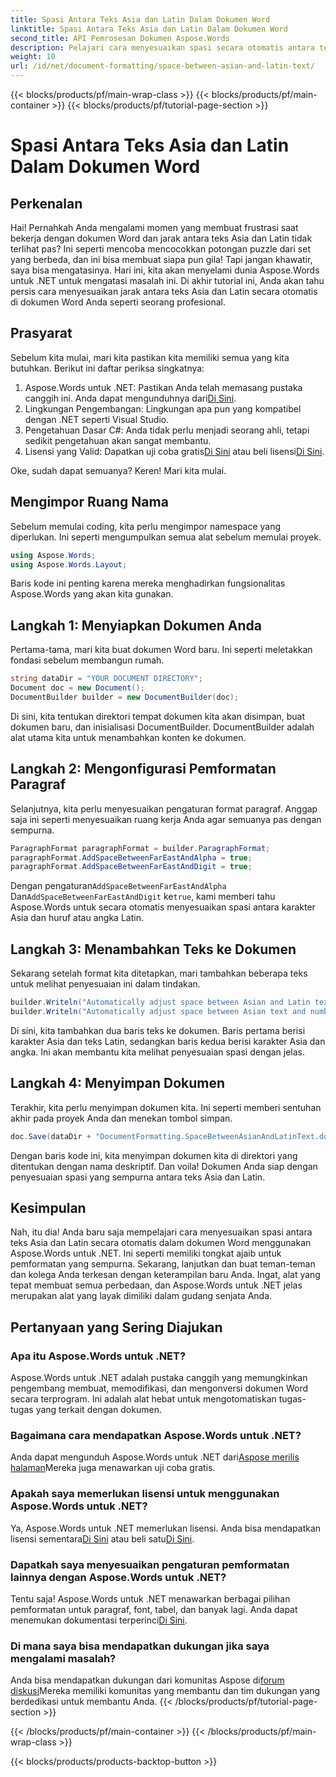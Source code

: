 ```yaml
---
title: Spasi Antara Teks Asia dan Latin Dalam Dokumen Word
linktitle: Spasi Antara Teks Asia dan Latin Dalam Dokumen Word
second_title: API Pemrosesan Dokumen Aspose.Words
description: Pelajari cara menyesuaikan spasi secara otomatis antara teks Asia dan Latin dalam dokumen Word menggunakan Aspose.Words untuk .NET dengan panduan langkah demi langkah terperinci kami.
weight: 10
url: /id/net/document-formatting/space-between-asian-and-latin-text/
---
```


{{< blocks/products/pf/main-wrap-class >}}
{{< blocks/products/pf/main-container >}}
{{< blocks/products/pf/tutorial-page-section >}}

# Spasi Antara Teks Asia dan Latin Dalam Dokumen Word

## Perkenalan

Hai! Pernahkah Anda mengalami momen yang membuat frustrasi saat bekerja dengan dokumen Word dan jarak antara teks Asia dan Latin tidak terlihat pas? Ini seperti mencoba mencocokkan potongan puzzle dari set yang berbeda, dan ini bisa membuat siapa pun gila! Tapi jangan khawatir, saya bisa mengatasinya. Hari ini, kita akan menyelami dunia Aspose.Words untuk .NET untuk mengatasi masalah ini. Di akhir tutorial ini, Anda akan tahu persis cara menyesuaikan jarak antara teks Asia dan Latin secara otomatis di dokumen Word Anda seperti seorang profesional.

## Prasyarat

Sebelum kita mulai, mari kita pastikan kita memiliki semua yang kita butuhkan. Berikut ini daftar periksa singkatnya:

1.  Aspose.Words untuk .NET: Pastikan Anda telah memasang pustaka canggih ini. Anda dapat mengunduhnya dari[Di Sini](https://releases.aspose.com/words/net/).
2. Lingkungan Pengembangan: Lingkungan apa pun yang kompatibel dengan .NET seperti Visual Studio.
3. Pengetahuan Dasar C#: Anda tidak perlu menjadi seorang ahli, tetapi sedikit pengetahuan akan sangat membantu.
4.  Lisensi yang Valid: Dapatkan uji coba gratis[Di Sini](https://releases.aspose.com/) atau beli lisensi[Di Sini](https://purchase.aspose.com/buy).

Oke, sudah dapat semuanya? Keren! Mari kita mulai.

## Mengimpor Ruang Nama

Sebelum memulai coding, kita perlu mengimpor namespace yang diperlukan. Ini seperti mengumpulkan semua alat sebelum memulai proyek.

```csharp
using Aspose.Words;
using Aspose.Words.Layout;
```

Baris kode ini penting karena mereka menghadirkan fungsionalitas Aspose.Words yang akan kita gunakan.

## Langkah 1: Menyiapkan Dokumen Anda

Pertama-tama, mari kita buat dokumen Word baru. Ini seperti meletakkan fondasi sebelum membangun rumah.

```csharp
string dataDir = "YOUR DOCUMENT DIRECTORY";
Document doc = new Document();
DocumentBuilder builder = new DocumentBuilder(doc);
```

Di sini, kita tentukan direktori tempat dokumen kita akan disimpan, buat dokumen baru, dan inisialisasi DocumentBuilder. DocumentBuilder adalah alat utama kita untuk menambahkan konten ke dokumen.

## Langkah 2: Mengonfigurasi Pemformatan Paragraf

Selanjutnya, kita perlu menyesuaikan pengaturan format paragraf. Anggap saja ini seperti menyesuaikan ruang kerja Anda agar semuanya pas dengan sempurna.

```csharp
ParagraphFormat paragraphFormat = builder.ParagraphFormat;
paragraphFormat.AddSpaceBetweenFarEastAndAlpha = true;
paragraphFormat.AddSpaceBetweenFarEastAndDigit = true;
```

 Dengan pengaturan`AddSpaceBetweenFarEastAndAlpha` Dan`AddSpaceBetweenFarEastAndDigit` ke`true`, kami memberi tahu Aspose.Words untuk secara otomatis menyesuaikan spasi antara karakter Asia dan huruf atau angka Latin.

## Langkah 3: Menambahkan Teks ke Dokumen

Sekarang setelah format kita ditetapkan, mari tambahkan beberapa teks untuk melihat penyesuaian ini dalam tindakan.

```csharp
builder.Writeln("Automatically adjust space between Asian and Latin text");
builder.Writeln("Automatically adjust space between Asian text and numbers");
```

Di sini, kita tambahkan dua baris teks ke dokumen. Baris pertama berisi karakter Asia dan teks Latin, sedangkan baris kedua berisi karakter Asia dan angka. Ini akan membantu kita melihat penyesuaian spasi dengan jelas.

## Langkah 4: Menyimpan Dokumen

Terakhir, kita perlu menyimpan dokumen kita. Ini seperti memberi sentuhan akhir pada proyek Anda dan menekan tombol simpan.

```csharp
doc.Save(dataDir + "DocumentFormatting.SpaceBetweenAsianAndLatinText.docx");
```

Dengan baris kode ini, kita menyimpan dokumen kita di direktori yang ditentukan dengan nama deskriptif. Dan voila! Dokumen Anda siap dengan penyesuaian spasi yang sempurna antara teks Asia dan Latin.

## Kesimpulan

Nah, itu dia! Anda baru saja mempelajari cara menyesuaikan spasi antara teks Asia dan Latin secara otomatis dalam dokumen Word menggunakan Aspose.Words untuk .NET. Ini seperti memiliki tongkat ajaib untuk pemformatan yang sempurna. Sekarang, lanjutkan dan buat teman-teman dan kolega Anda terkesan dengan keterampilan baru Anda. Ingat, alat yang tepat membuat semua perbedaan, dan Aspose.Words untuk .NET jelas merupakan alat yang layak dimiliki dalam gudang senjata Anda.

## Pertanyaan yang Sering Diajukan

### Apa itu Aspose.Words untuk .NET?

Aspose.Words untuk .NET adalah pustaka canggih yang memungkinkan pengembang membuat, memodifikasi, dan mengonversi dokumen Word secara terprogram. Ini adalah alat hebat untuk mengotomatiskan tugas-tugas yang terkait dengan dokumen.

### Bagaimana cara mendapatkan Aspose.Words untuk .NET?

 Anda dapat mengunduh Aspose.Words untuk .NET dari[Aspose merilis halaman](https://releases.aspose.com/words/net/)Mereka juga menawarkan uji coba gratis.

### Apakah saya memerlukan lisensi untuk menggunakan Aspose.Words untuk .NET?

 Ya, Aspose.Words untuk .NET memerlukan lisensi. Anda bisa mendapatkan lisensi sementara[Di Sini](https://purchase.aspose.com/temporary-license/) atau beli satu[Di Sini](https://purchase.aspose.com/buy).

### Dapatkah saya menyesuaikan pengaturan pemformatan lainnya dengan Aspose.Words untuk .NET?

 Tentu saja! Aspose.Words untuk .NET menawarkan berbagai pilihan pemformatan untuk paragraf, font, tabel, dan banyak lagi. Anda dapat menemukan dokumentasi terperinci[Di Sini](https://reference.aspose.com/words/net/).

### Di mana saya bisa mendapatkan dukungan jika saya mengalami masalah?

 Anda bisa mendapatkan dukungan dari komunitas Aspose di[forum diskusi](https://forum.aspose.com/c/words/8)Mereka memiliki komunitas yang membantu dan tim dukungan yang berdedikasi untuk membantu Anda.
{{< /blocks/products/pf/tutorial-page-section >}}

{{< /blocks/products/pf/main-container >}}
{{< /blocks/products/pf/main-wrap-class >}}

{{< blocks/products/products-backtop-button >}}
